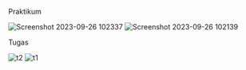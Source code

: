 Praktikum

![Screenshot 2023-09-26 102337](https://github.com/N00budrag0n/SIB3E_MHelmi/assets/91446476/0e170b97-8416-453c-9724-77eb23ea733c)
![Screenshot 2023-09-26 102139](https://github.com/N00budrag0n/SIB3E_MHelmi/assets/91446476/18f23af8-5fbd-4107-b31f-6e73949f9ece)


Tugas

![t2](https://github.com/N00budrag0n/SIB3E_MHelmi/assets/91446476/cfa8e2de-50a4-4d9d-8d4a-0e53f564abf6)
![t1](https://github.com/N00budrag0n/SIB3E_MHelmi/assets/91446476/041ba624-b8e8-444f-b8bf-a16aaa9f6a8e)
